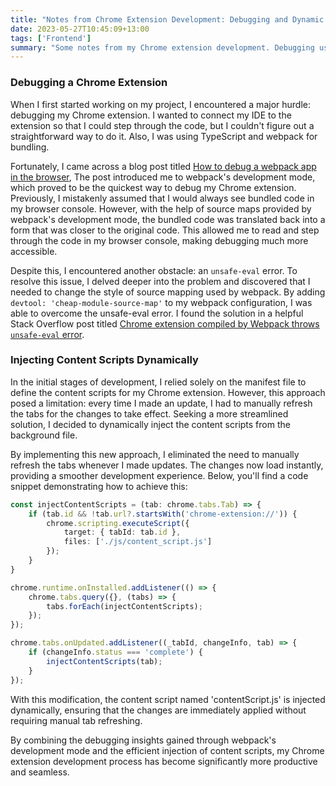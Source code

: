 ```yaml
---
title: "Notes from Chrome Extension Development: Debugging and Dynamic Script Injection"
date: 2023-05-27T10:45:09+13:00
tags: ['Frontend']
summary: "Some notes from my Chrome extension development. Debugging using webpack's development mode and source maps. Dynamically injecting content scripts from the background file for seamless updates."
---
```


### Debugging a Chrome Extension
When I first started working on my project, I encountered a major hurdle: debugging my Chrome extension. I wanted to connect my IDE to the extension so that I could step through the code, but I couldn't figure out a straightforward way to do it. Also, I was using TypeScript and webpack for bundling.

Fortunately, I came across a blog post titled [How to debug a webpack app in the browser](https://blog.jakoblind.no/debug-webpack-app-browser/), The post introduced me to webpack's development mode, which proved to be the quickest way to debug my Chrome extension. Previously, I mistakenly assumed that I would always see bundled code in my browser console. However, with the help of source maps provided by webpack's development mode, the bundled code was translated back into a form that was closer to the original code. This allowed me to read and step through the code in my browser console, making debugging much more accessible.

Despite this, I encountered another obstacle: an `unsafe-eval` error. To resolve this issue, I delved deeper into the problem and discovered that I needed to change the style of source mapping used by webpack. By adding `devtool: 'cheap-module-source-map'` to my webpack configuration, I was able to overcome the unsafe-eval error. I found the solution in a helpful Stack Overflow post titled [Chrome extension compiled by Webpack throws `unsafe-eval` error](https://stackoverflow.com/questions/48047150/chrome-extension-compiled-by-webpack-throws-unsafe-eval-error).

### Injecting Content Scripts Dynamically
In the initial stages of development, I relied solely on the manifest file to define the content scripts for my Chrome extension. However, this approach posed a limitation: every time I made an update, I had to manually refresh the tabs for the changes to take effect. Seeking a more streamlined solution, I decided to dynamically inject the content scripts from the background file.

By implementing this new approach, I eliminated the need to manually refresh the tabs whenever I made updates. The changes now load instantly, providing a smoother development experience. Below, you'll find a code snippet demonstrating how to achieve this:

```ts
const injectContentScripts = (tab: chrome.tabs.Tab) => {
    if (tab.id && !tab.url?.startsWith('chrome-extension://')) {
        chrome.scripting.executeScript({
            target: { tabId: tab.id },
            files: ['./js/content_script.js']
        });
    }
}

chrome.runtime.onInstalled.addListener(() => {
    chrome.tabs.query({}, (tabs) => {
        tabs.forEach(injectContentScripts);
    });
});

chrome.tabs.onUpdated.addListener((_tabId, changeInfo, tab) => {
    if (changeInfo.status === 'complete') {
        injectContentScripts(tab);
    }
});
```
With this modification, the content script named 'contentScript.js' is injected dynamically, ensuring that the changes are immediately applied without requiring manual tab refreshing.


By combining the debugging insights gained through webpack's development mode and the efficient injection of content scripts, my Chrome extension development process has become significantly more productive and seamless.
